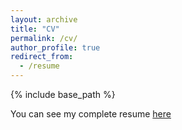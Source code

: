 ```yaml
---
layout: archive
title: "CV"
permalink: /cv/
author_profile: true
redirect_from:
  - /resume
---
```


{% include base_path %}

You can see my complete resume [here](/files/Research_Resume_Raghav_Updated_website.pdf)
